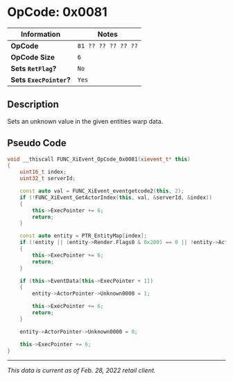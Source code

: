 # OpCode: 0x0081

| Information               | Notes |
|---                        |---    |
| **OpCode**                | `81 ?? ?? ?? ?? ??` |
| **OpCode Size**           | `6`   |
| **Sets `RetFlag`?**       | `No`  |
| **Sets `ExecPointer`?**   | `Yes` |

## Description

Sets an unknown value in the given entities warp data.

## Pseudo Code

```cpp
void __thiscall FUNC_XiEvent_OpCode_0x0081(xievent_t* this)
{
    uint16_t index;
    uint32_t serverId;

    const auto val = FUNC_XiEvent_eventgetcode2(this, 2);
    if (!FUNC_XiEvent_GetActorIndex(this, val, &serverId, &index))
    {
        this->ExecPointer += 6;
        return;
    }

    const auto entity = PTR_EntityMap[index];
    if (!entity || (entity->Render.Flags0 & 0x200) == 0 || !entity->ActorPointer)
    {
        this->ExecPointer += 6;
        return;
    }

    if (this->EventData[this->ExecPointer + 1])
    {
        entity->ActorPointer->Unknown0000 = 1;

        this->ExecPointer += 6;
        return;
    }

    entity->ActorPointer->Unknown0000 = 0;

    this->ExecPointer += 6;
}
```

---

_This data is current as of Feb. 28, 2022 retail client._